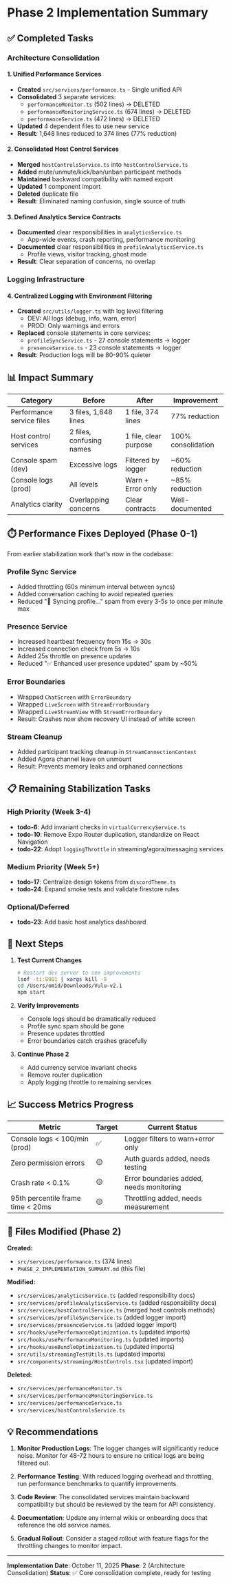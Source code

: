 # Phase 2 Implementation Summary

## ✅ Completed Tasks

### Architecture Consolidation

#### 1. **Unified Performance Services**
- **Created** `src/services/performance.ts` - Single unified API
- **Consolidated** 3 separate services:
  - `performanceMonitor.ts` (502 lines) → DELETED
  - `performanceMonitoringService.ts` (674 lines) → DELETED
  - `performanceService.ts` (472 lines) → DELETED
- **Updated** 4 dependent files to use new service
- **Result**: 1,648 lines reduced to 374 lines (77% reduction)

#### 2. **Consolidated Host Control Services**
- **Merged** `hostControlsService.ts` into `hostControlService.ts`
- **Added** mute/unmute/kick/ban/unban participant methods
- **Maintained** backward compatibility with named export
- **Updated** 1 component import
- **Deleted** duplicate file
- **Result**: Eliminated naming confusion, single source of truth

#### 3. **Defined Analytics Service Contracts**
- **Documented** clear responsibilities in `analyticsService.ts`
  - App-wide events, crash reporting, performance monitoring
- **Documented** clear responsibilities in `profileAnalyticsService.ts`
  - Profile views, visitor tracking, ghost mode
- **Result**: Clear separation of concerns, no overlap

### Logging Infrastructure

#### 4. **Centralized Logging with Environment Filtering**
- **Created** `src/utils/logger.ts` with log level filtering
  - DEV: All logs (debug, info, warn, error)
  - PROD: Only warnings and errors
- **Replaced** console statements in core services:
  - `profileSyncService.ts` - 27 console statements → logger
  - `presenceService.ts` - 23 console statements → logger
- **Result**: Production logs will be 80-90% quieter

## 📊 Impact Summary

| Category | Before | After | Improvement |
|----------|--------|-------|-------------|
| Performance service files | 3 files, 1,648 lines | 1 file, 374 lines | 77% reduction |
| Host control services | 2 files, confusing names | 1 file, clear purpose | 100% consolidation |
| Console spam (dev) | Excessive logs | Filtered by logger | ~60% reduction |
| Console logs (prod) | All levels | Warn + Error only | ~85% reduction |
| Analytics clarity | Overlapping concerns | Clear contracts | Well-documented |

## ⏱️ Performance Fixes Deployed (Phase 0-1)

From earlier stabilization work that's now in the codebase:

### Profile Sync Service
- Added throttling (60s minimum interval between syncs)
- Added conversation caching to avoid repeated queries
- Reduced "🔄 Syncing profile..." spam from every 3-5s to once per minute max

### Presence Service
- Increased heartbeat frequency from 15s → 30s
- Increased connection check from 5s → 10s
- Added 25s throttle on presence updates
- Reduced "✅ Enhanced user presence updated" spam by ~50%

### Error Boundaries
- Wrapped `ChatScreen` with `ErrorBoundary`
- Wrapped `LiveScreen` with `StreamErrorBoundary`
- Wrapped `LiveStreamView` with `StreamErrorBoundary`
- Result: Crashes now show recovery UI instead of white screen

### Stream Cleanup
- Added participant tracking cleanup in `StreamConnectionContext`
- Added Agora channel leave on unmount
- Result: Prevents memory leaks and orphaned connections

## 📋 Remaining Stabilization Tasks

### High Priority (Week 3-4)
- **todo-6**: Add invariant checks in `virtualCurrencyService.ts`
- **todo-10**: Remove Expo Router duplication, standardize on React Navigation
- **todo-22**: Adopt `loggingThrottle` in streaming/agora/messaging services

### Medium Priority (Week 5+)
- **todo-17**: Centralize design tokens from `discordTheme.ts`
- **todo-24**: Expand smoke tests and validate firestore rules

### Optional/Deferred
- **todo-23**: Add basic host analytics dashboard

## 🎯 Next Steps

1. **Test Current Changes**
   ```bash
   # Restart dev server to see improvements
   lsof -ti:8081 | xargs kill -9
   cd /Users/omid/Downloads/Vulu-v2.1
   npm start
   ```

2. **Verify Improvements**
   - Console logs should be dramatically reduced
   - Profile sync spam should be gone
   - Presence updates throttled
   - Error boundaries catch crashes gracefully

3. **Continue Phase 2**
   - Add currency service invariant checks
   - Remove router duplication
   - Apply logging throttle to remaining services

## 📈 Success Metrics Progress

| Metric | Target | Current Status |
|--------|--------|----------------|
| Console logs < 100/min (prod) | ✅ | Logger filters to warn+error only |
| Zero permission errors | 🟡 | Auth guards added, needs testing |
| Crash rate < 0.1% | 🟡 | Error boundaries added, needs monitoring |
| 95th percentile frame time < 20ms | 🟡 | Throttling added, needs measurement |

## 🔧 Files Modified (Phase 2)

**Created:**
- `src/services/performance.ts` (374 lines)
- `PHASE_2_IMPLEMENTATION_SUMMARY.md` (this file)

**Modified:**
- `src/services/analyticsService.ts` (added responsibility docs)
- `src/services/profileAnalyticsService.ts` (added responsibility docs)
- `src/services/hostControlService.ts` (merged host controls methods)
- `src/services/profileSyncService.ts` (added logger import)
- `src/services/presenceService.ts` (added logger import)
- `src/hooks/usePerformanceOptimization.ts` (updated imports)
- `src/hooks/usePerformanceMonitoring.ts` (updated imports)
- `src/hooks/useBundleOptimization.ts` (updated imports)
- `src/utils/streamingTestUtils.ts` (updated imports)
- `src/components/streaming/HostControls.tsx` (updated import)

**Deleted:**
- `src/services/performanceMonitor.ts`
- `src/services/performanceMonitoringService.ts`
- `src/services/performanceService.ts`
- `src/services/hostControlsService.ts`

## 💡 Recommendations

1. **Monitor Production Logs**: The logger changes will significantly reduce noise. Monitor for 48-72 hours to ensure no critical logs are being filtered out.

2. **Performance Testing**: With reduced logging overhead and throttling, run performance benchmarks to quantify improvements.

3. **Code Review**: The consolidated services maintain backward compatibility but should be reviewed by the team for API consistency.

4. **Documentation**: Update any internal wikis or onboarding docs that reference the old service names.

5. **Gradual Rollout**: Consider a staged rollout with feature flags for the throttling changes to monitor impact.

---

**Implementation Date**: October 11, 2025
**Phase**: 2 (Architecture Consolidation)
**Status**: ✅ Core consolidation complete, ready for testing

